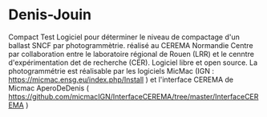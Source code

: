# Denis-Jouin
Compact Test
Logiciel pour déterminer le niveau de compactage d'un ballast SNCF par photogrammètrie.
réalisé au CEREMA Normandie Centre par collaboration entre le laboratoire régional de Rouen (LRR) et le cenntre d'expérimentation det de recherche (CER).
Logiciel libre et open source.
La photogrammétrie est réalisable par les logiciels MicMac (IGN : https://micmac.ensg.eu/index.php/Install ) 
et l'interface CEREMA de Micmac AperoDeDenis ( https://github.com/micmacIGN/InterfaceCEREMA/tree/master/InterfaceCEREMA )
